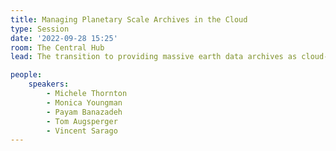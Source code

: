 ```yaml
---
title: Managing Planetary Scale Archives in the Cloud
type: Session
date: '2022-09-28 15:25'
room: The Central Hub
lead: The transition to providing massive earth data archives as cloud-optimized data raises multiple questions, challenges and exciting opportunities. This session compares the experiences of companies and organizations that are actively managing massive earthdata archives. We will explore the current state of cloud optimized archives from data acquisition through to distribution. 

people:
    speakers:
        - Michele Thornton
        - Monica Youngman
        - Payam Banazadeh
        - Tom Augsperger
        - Vincent Sarago
---
```

